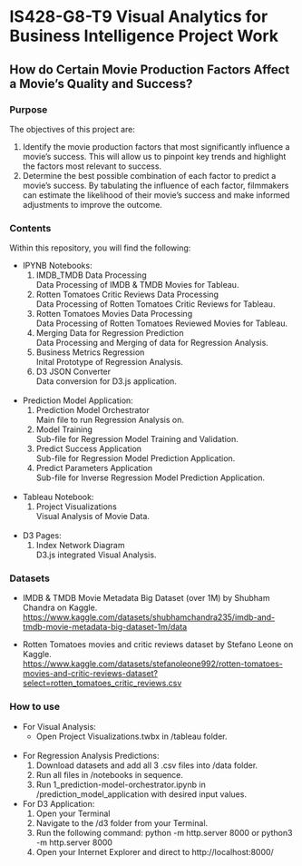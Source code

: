 # IS428-G8-T9 Visual Analytics for Business Intelligence Project Work

## How do Certain Movie Production Factors Affect a Movie’s Quality and Success?
### Purpose
The objectives of this project are:
1. Identify the movie production factors that most significantly influence a movie’s success. This will allow us to pinpoint key trends and highlight the factors most relevant to success.
2. Determine the best possible combination of each factor to predict a movie’s success. By tabulating the influence of each factor, filmmakers can estimate the likelihood of their movie’s success and make informed adjustments to improve the outcome.

### Contents
Within this repository, you will find the following:
- IPYNB Notebooks:
    1) IMDB_TMDB Data Processing <br>
    Data Processing of IMDB & TMDB Movies for Tableau.
    2) Rotten Tomatoes Critic Reviews Data Processing <br>
    Data Processing of Rotten Tomatoes Critic Reviews for Tableau.
    3) Rotten Tomatoes Movies Data Processing <br>
    Data Processing of Rotten Tomatoes Reviewed Movies for Tableau.
    4) Merging Data for Regression Prediction <br>
    Data Processing and Merging of data for Regression Analysis.
    5) Business Metrics Regression <br>
    Inital Prototype of Regression Analysis.
    6) D3 JSON Converter <br>
    Data conversion for D3.js application.
    <br><br>
- Prediction Model Application:
    1) Prediction Model Orchestrator <br>
    Main file to run Regression Analysis on.
    2) Model Training <br>
    Sub-file for Regression Model Training and Validation.
    3) Predict Success Application <br>
    Sub-file for Regression Model Prediction Application.
    4) Predict Parameters Application <br>
    Sub-file for Inverse Regression Model Prediction Application.
    <br><br>
- Tableau Notebook:
    1) Project Visualizations <br>
    Visual Analysis of Movie Data.
    <br><br>
- D3 Pages:
    1) Index Network Diagram <br>
    D3.js integrated Visual Analysis.

### Datasets
- IMDB & TMDB Movie Metadata Big Dataset (over 1M) by Shubham Chandra on Kaggle. <br>
https://www.kaggle.com/datasets/shubhamchandra235/imdb-and-tmdb-movie-metadata-big-dataset-1m/data

- Rotten Tomatoes movies and critic reviews dataset by Stefano Leone on Kaggle. <br>
https://www.kaggle.com/datasets/stefanoleone992/rotten-tomatoes-movies-and-critic-reviews-dataset?select=rotten_tomatoes_critic_reviews.csv

### How to use
- For Visual Analysis:
    * Open Project Visualizations.twbx in /tableau folder.
    <br><br>
- For Regression Analysis Predictions:
    1. Download datasets and add all 3 .csv files into /data folder.
    2. Run all files in /notebooks in sequence.
    3. Run 1_prediction-model-orchestrator.ipynb in /prediction_model_application with desired input values.
- For D3 Application:
    1. Open your Terminal
    2. Navigate to the /d3 folder from your Terminal.
    3. Run the following command: python -m http.server 8000 or python3 -m http.server 8000
    4. Open your Internet Explorer and direct to http://localhost:8000/
